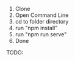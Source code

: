 1) Clone 
2) Open Command Line
3) cd to folder directory
4) run "npm install"
5) run "npm run serve"
6) Done

TODO:
<!-- 1) New complaints are automatically set to showToPublic = true; Students should be automatically approved when registering
2) Add an assigned admin per subject of complaint. He/she can only view or take actions the assigned complaints to him/her
3) Users should not be able to use admin names as their aliases. (Create an array of disabled aliases for this then verify on submit)
4) Fix the admin comment section's error. Admin's alias when commenting must be set to their name automatically.  -->

<!-- Add "solved" (dropdown) field to Complaints. Options are:
Pending
In Action
Solved -->

<!-- Add that status to View Complaints -->

<!-- Add searching of users (fullname) -->
<!-- Add viewing of primary key on users database -->